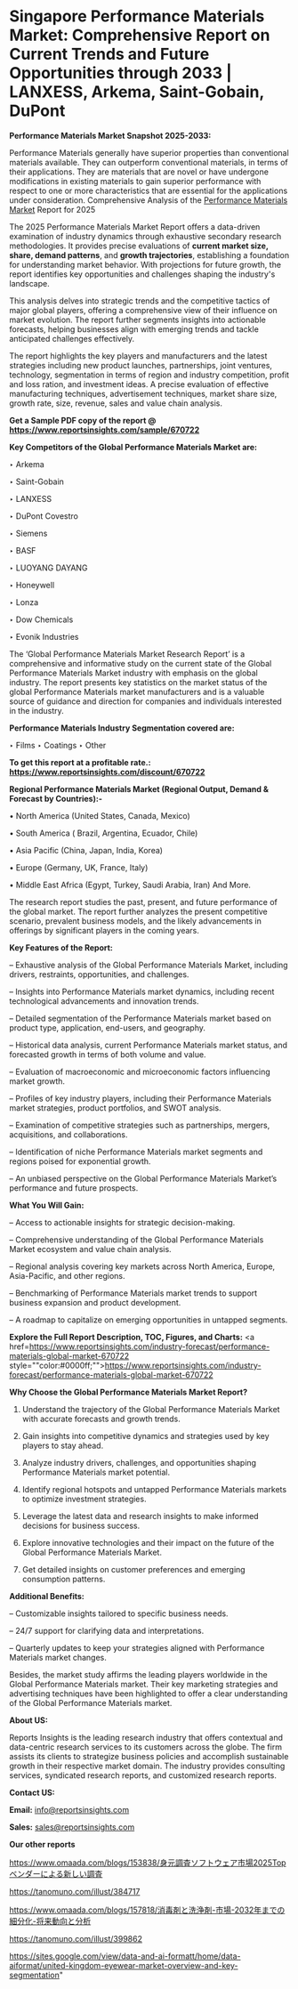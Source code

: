 # Singapore Performance Materials Market: Comprehensive Report on Current Trends and Future Opportunities through 2033 | LANXESS, Arkema, Saint-Gobain, DuPont

<strong>Performance Materials Market Snapshot 2025-2033:</strong>

Performance Materials generally have superior properties than conventional materials available. They can outperform conventional materials, in terms of their applications. They are materials that are novel or have undergone modifications in existing materials to gain superior performance with respect to one or more characteristics that are essential for the applications under consideration. Comprehensive Analysis of the <a href=https://www.reportsinsights.com/sample/670722>Performance Materials Market</a> Report for 2025

The 2025 Performance Materials Market Report offers a data-driven examination of industry dynamics through exhaustive secondary research methodologies. It provides precise evaluations of <strong>current market size, share, demand patterns</strong>, and <strong>growth trajectories</strong>, establishing a foundation for understanding market behavior. With projections for future growth, the report identifies key opportunities and challenges shaping the industry's landscape.

This analysis delves into strategic trends and the competitive tactics of major global players, offering a comprehensive view of their influence on market evolution. The report further segments insights into actionable forecasts, helping businesses align with emerging trends and tackle anticipated challenges effectively.

The report highlights the key players and manufacturers and the latest strategies including new product launches, partnerships, joint ventures, technology, segmentation in terms of region and industry competition, profit and loss ration, and investment ideas. A precise evaluation of effective manufacturing techniques, advertisement techniques, market share size, growth rate, size, revenue, sales and value chain analysis.

<strong>Get a Sample PDF copy of the report @ <a href=https://www.reportsinsights.com/sample/670722 style=color:#0000ff;>https://www.reportsinsights.com/sample/670722</a></strong>

<strong>Key Competitors of the Global Performance Materials Market are:</strong>

‣ Arkema

‣ Saint-Gobain

‣ LANXESS

‣ DuPont Covestro

‣ Siemens

‣ BASF

‣ LUOYANG DAYANG

‣ Honeywell

‣ Lonza

‣ Dow Chemicals

‣ Evonik Industries

The ‘Global Performance Materials Market Research Report’ is a comprehensive and informative study on the current state of the Global Performance Materials Market industry with emphasis on the global industry. The report presents key statistics on the market status of the global Performance Materials market manufacturers and is a valuable source of guidance and direction for companies and individuals interested in the industry.

<strong>Performance Materials Industry Segmentation covered are:</strong>

‣ Films
‣ Coatings
‣ Other

<strong>To get this report at a profitable rate.: <a href=https://www.reportsinsights.com/discount/670722 style=color:#0000ff;>https://www.reportsinsights.com/discount/670722</a></strong>

<strong>Regional Performance Materials Market (Regional Output, Demand &amp; Forecast by Countries):-</strong>

• North America (United States, Canada, Mexico)

• South America ( Brazil, Argentina, Ecuador, Chile)

• Asia Pacific (China, Japan, India, Korea)

• Europe (Germany, UK, France, Italy)

• Middle East Africa (Egypt, Turkey, Saudi Arabia, Iran) And More.

The research report studies the past, present, and future performance of the global market. The report further analyzes the present competitive scenario, prevalent business models, and the likely advancements in offerings by significant players in the coming years.

<strong>Key Features of the Report:</strong>

– Exhaustive analysis of the Global Performance Materials Market, including drivers, restraints, opportunities, and challenges.

– Insights into Performance Materials market dynamics, including recent technological advancements and innovation trends.

– Detailed segmentation of the Performance Materials market based on product type, application, end-users, and geography.

– Historical data analysis, current Performance Materials market status, and forecasted growth in terms of both volume and value.

– Evaluation of macroeconomic and microeconomic factors influencing market growth.

– Profiles of key industry players, including their Performance Materials market strategies, product portfolios, and SWOT analysis.

– Examination of competitive strategies such as partnerships, mergers, acquisitions, and collaborations.

– Identification of niche Performance Materials market segments and regions poised for exponential growth.

– An unbiased perspective on the Global Performance Materials Market’s performance and future prospects.

<strong>What You Will Gain:</strong>

– Access to actionable insights for strategic decision-making.

– Comprehensive understanding of the Global Performance Materials Market ecosystem and value chain analysis.

– Regional analysis covering key markets across North America, Europe, Asia-Pacific, and other regions.

– Benchmarking of Performance Materials market trends to support business expansion and product development.

– A roadmap to capitalize on emerging opportunities in untapped segments.

<strong>Explore the Full Report Description, TOC, Figures, and Charts:</strong>
<a href=https://www.reportsinsights.com/industry-forecast/performance-materials-global-market-670722 style=""color:#0000ff;"">https://www.reportsinsights.com/industry-forecast/performance-materials-global-market-670722</a>

<strong>Why Choose the Global Performance Materials Market Report?</strong>

1. Understand the trajectory of the Global Performance Materials Market with accurate forecasts and growth trends.

2. Gain insights into competitive dynamics and strategies used by key players to stay ahead.

3. Analyze industry drivers, challenges, and opportunities shaping Performance Materials market potential.

4. Identify regional hotspots and untapped Performance Materials markets to optimize investment strategies.

5. Leverage the latest data and research insights to make informed decisions for business success.

6. Explore innovative technologies and their impact on the future of the Global Performance Materials Market.

7. Get detailed insights on customer preferences and emerging consumption patterns.

<strong>Additional Benefits:</strong>

– Customizable insights tailored to specific business needs.

– 24/7 support for clarifying data and interpretations.

– Quarterly updates to keep your strategies aligned with Performance Materials market changes.

Besides, the market study affirms the leading players worldwide in the Global Performance Materials market. Their key marketing strategies and advertising techniques have been highlighted to offer a clear understanding of the Global Performance Materials market.

<strong><strong>About US</strong>:</strong>

Reports Insights is the leading research industry that offers contextual and data-centric research services to its customers across the globe. The firm assists its clients to strategize business policies and accomplish sustainable growth in their respective market domain. The industry provides consulting services, syndicated research reports, and customized research reports.

<strong>Contact US:</strong>

<p class=><b>Email:</b> <a href=mailto:info@reportsinsights.com>info@reportsinsights.com</a></p>
<p class=><b>Sales:</b> <a href=mailto:sales@reportsinsights.com>sales@reportsinsights.com</a></p>

<strong>Our other reports</strong>

<a href=https://www.omaada.com/blogs/153838/身元調査ソフトウェア市場2025Topベンダーによる新しい調査>https://www.omaada.com/blogs/153838/身元調査ソフトウェア市場2025Topベンダーによる新しい調査</a>

<a href=https://tanomuno.com/illust/384717>https://tanomuno.com/illust/384717</a>

<a href=https://www.omaada.com/blogs/157818/消毒剤と洗浄剤-市場-2032年までの細分化-将来動向と分析>https://www.omaada.com/blogs/157818/消毒剤と洗浄剤-市場-2032年までの細分化-将来動向と分析</a>

<a href=https://tanomuno.com/illust/399862>https://tanomuno.com/illust/399862</a>

<a href=https://sites.google.com/view/data-and-ai-formatt/home/data-aiformat/united-kingdom-eyewear-market-overview-and-key-segmentation>https://sites.google.com/view/data-and-ai-formatt/home/data-aiformat/united-kingdom-eyewear-market-overview-and-key-segmentation</a>"
